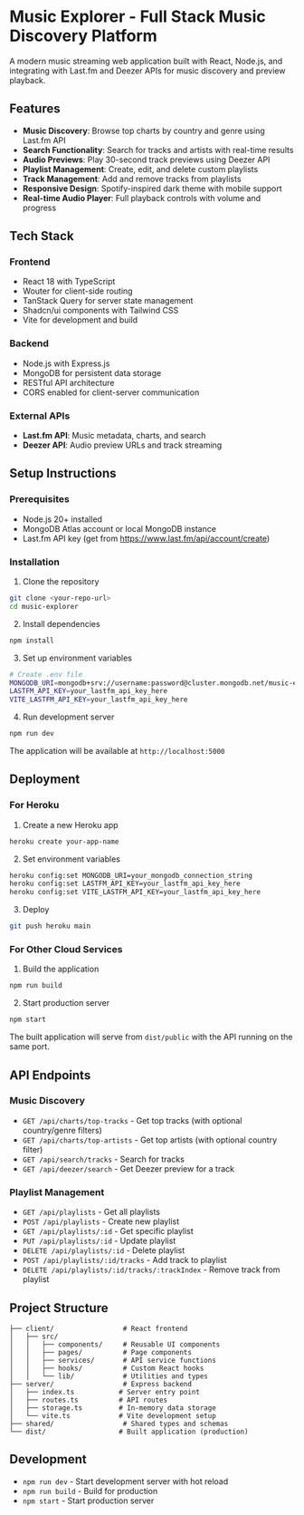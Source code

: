 # Music Explorer - Full Stack Music Discovery Platform

A modern music streaming web application built with React, Node.js, and integrating with Last.fm and Deezer APIs for music discovery and preview playback.

## Features

- **Music Discovery**: Browse top charts by country and genre using Last.fm API
- **Search Functionality**: Search for tracks and artists with real-time results
- **Audio Previews**: Play 30-second track previews using Deezer API
- **Playlist Management**: Create, edit, and delete custom playlists
- **Track Management**: Add and remove tracks from playlists
- **Responsive Design**: Spotify-inspired dark theme with mobile support
- **Real-time Audio Player**: Full playback controls with volume and progress

## Tech Stack

### Frontend
- React 18 with TypeScript
- Wouter for client-side routing
- TanStack Query for server state management
- Shadcn/ui components with Tailwind CSS
- Vite for development and build

### Backend
- Node.js with Express.js
- MongoDB for persistent data storage
- RESTful API architecture
- CORS enabled for client-server communication

### External APIs
- **Last.fm API**: Music metadata, charts, and search
- **Deezer API**: Audio preview URLs and track streaming

## Setup Instructions

### Prerequisites
- Node.js 20+ installed
- MongoDB Atlas account or local MongoDB instance
- Last.fm API key (get from https://www.last.fm/api/account/create)

### Installation

1. Clone the repository
```bash
git clone <your-repo-url>
cd music-explorer
```

2. Install dependencies
```bash
npm install
```

3. Set up environment variables
```bash
# Create .env file
MONGODB_URI=mongodb+srv://username:password@cluster.mongodb.net/music-explorer
LASTFM_API_KEY=your_lastfm_api_key_here
VITE_LASTFM_API_KEY=your_lastfm_api_key_here
```

4. Run development server
```bash
npm run dev
```

The application will be available at `http://localhost:5000`

## Deployment

### For Heroku

1. Create a new Heroku app
```bash
heroku create your-app-name
```

2. Set environment variables
```bash
heroku config:set MONGODB_URI=your_mongodb_connection_string
heroku config:set LASTFM_API_KEY=your_lastfm_api_key_here
heroku config:set VITE_LASTFM_API_KEY=your_lastfm_api_key_here
```

3. Deploy
```bash
git push heroku main
```

### For Other Cloud Services

1. Build the application
```bash
npm run build
```

2. Start production server
```bash
npm start
```

The built application will serve from `dist/public` with the API running on the same port.

## API Endpoints

### Music Discovery
- `GET /api/charts/top-tracks` - Get top tracks (with optional country/genre filters)
- `GET /api/charts/top-artists` - Get top artists (with optional country filter)
- `GET /api/search/tracks` - Search for tracks
- `GET /api/deezer/search` - Get Deezer preview for a track

### Playlist Management
- `GET /api/playlists` - Get all playlists
- `POST /api/playlists` - Create new playlist
- `GET /api/playlists/:id` - Get specific playlist
- `PUT /api/playlists/:id` - Update playlist
- `DELETE /api/playlists/:id` - Delete playlist
- `POST /api/playlists/:id/tracks` - Add track to playlist
- `DELETE /api/playlists/:id/tracks/:trackIndex` - Remove track from playlist

## Project Structure

```
├── client/                 # React frontend
│   ├── src/
│   │   ├── components/     # Reusable UI components
│   │   ├── pages/          # Page components
│   │   ├── services/       # API service functions
│   │   ├── hooks/          # Custom React hooks
│   │   └── lib/            # Utilities and types
├── server/                 # Express backend
│   ├── index.ts           # Server entry point
│   ├── routes.ts          # API routes
│   ├── storage.ts         # In-memory data storage
│   └── vite.ts            # Vite development setup
├── shared/                 # Shared types and schemas
└── dist/                  # Built application (production)
```

## Development

- `npm run dev` - Start development server with hot reload
- `npm run build` - Build for production
- `npm start` - Start production server

